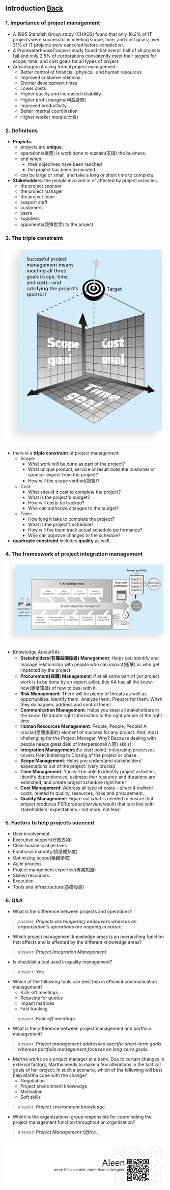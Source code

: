 ## Introduction	[Back](./../projectManagement.md)

### 1. Importance of project management

- A 1995 Standish Group study (CHAOS) found that only 16.2% of IT projects were successful in meeting scope, time, and cost goals; over 31% of IT projects were canceled before completion.
- A PricewaterhouseCoopers study found that overall half of all projects fail and only 2.5% of corporations consistently meet their targets for scope, time, and cost goals for all types of project.
- Advantages of using formal project management:
	- Better control of financial, physical, and human resources
	- Improved customer relations
	- Shorter development times
	- Lower costs
	- Higher quality and increased reliability
	- Higher profit margins(利益邊際)
	- Improved productivity
	- Better internal coordination
	- Higher worker morale(士氣)

### 2. Definitons

- **Projects**: 
    - projects are **unique**.
	- operations(業務) is work done to sustain(支撐) the business.
	- end when: 
		- their objectives have been reached
		- the project has been terminated.
	- can be large or small, and take a long or short time to complete.
- **Stakeholders**: the people involved in of affected by project activities.
	- the project sponsor
	- the project manager
	- the project team
	- support staff
	- customers
	- users
	- suppliers
	- opponents(競爭對手) to the project

### 3. The triple constraint

<img src="./triple_constraint.jpg">

- there is a **triple constraint** of project management:
	- Scope:
		- What work will be done as part of the project?
		- What unique product, service or result does the  customer or sponsor expect from the project?
		- How will the scope verified(證實)?
	- Cost:
		- What should it cost to complete the project?
		- What is the project's budget?
		- How will costs be tracked?
		- Who can authorize changes to the budget?
	- Time:
		- How long it take to complete the project?
		- What is the project’s schedule?
		- How will the team track actual schedule performance?
		- Who can approve changes to the schedule?
- **quadruple constraint** includes **quality** as well.

### 4. The frameswork of project integration management

<img src="./framework.jpg">

- Knowledge Areas(KA):
	- **Stakeholders(有權益關係者) Management**: Helps you identify and manage relationship with people who can impact(衝擊) or who get impacted by the project.
	- **Procurement(採購) Management**: If at all some part of yor project work is to be done by an expert seller, this KA has all the know-how(專業知識) of how to deal with it.
	- **Risk Management**: There will be plenty of threats as well as opportunities. Identify them. Analyze them. Prepare for them. When they do happen, address and control them!
	- **Communication Management**: Helps you keep all stakeholders in the know. Distribute right information to the right people at the right time.
	- **Human Resources Management**: People, People, People! A crucial(至關重要的) element of success for any project. And, most challenging for the Project Manager. Why? Because dealing with people needs great deal of interpersonal(人際) skills!
	- **Integration Management**(the start point): integrating processes covers from Initiating to Closing of the project or phase.
	- **Scope Management**: Helps you understand stakeholders' expectations out of the project. (very crucial)
	- **Time Management**: You will be able to identify project activities, identify dependencies, estimate ther resource and durations are estimated, and create project schedure right here!
	- **Cost Management**: Address all type of costs - *direct & indirect costs*, related to quality, resources, risks and procurement.
	- **Quality Management**: Figure out what is needed to ensure that project produces PSR(*product*/*service*/*result*) that is in line with stakeholders' expectations - not more, not less!

### 5. Factors to help projects succeed

- User involvement
- Executive support(行政支持)
- Clear business objectives
- Emotional maturity(情感成熟度)
- Optimizing scope(樂觀領域)
- Agile process
- Project mangement expertice(專業知識)
- Skilled resources
- Execution
- Tools and infrastructure(基礎設施)

### 6. Q&A

- What is the difference between projects and operations?

> answer: <strong>*Projects are temporary endeavors whereas an organization's operations are ongoing in nature.*</strong>

- Which project management knowledge areas is an overarching function that affects and is affected by the different knowledge areas?

> answer: <strong>*Project Integration Management*</strong>

- Is checklist a tool used in quality management?

> answer: <strong>*Yes.*</strong>

- Which of the following tools can best hep in efficient communication management?
    - Kick-off meetings
    - Requests for quotes
    - Impact matrices
    - Fast tracking

> answer: <strong>*Kick-off meetings.*</strong>

- What is the difference between project management and portfolio management?

> answer: <strong>*Project management addresses specific short-term goals whereas portfolio management focuses on long-term goals.*</strong>

- Martha works as a project manager at a bank. Due to certain changes in external factors, Martha needs to make a few alterations in the tactical goals of her project. In such a scenario, which of the following will best help Martha cope with the change?
    - Negotiation
    - Project environment knowledge
    - Motivation
    - Soft skills

> answer: <strong>*Project environment knowledge.*</strong>

- Which is the organizational group responsible for coordinating the project management function throughout an organization?

> answer: <strong>*Project Management Office.*</strong>

<a href="http://aleen42.github.io/" target="_blank" ><img src="./../../pic/tail.gif"></a>
